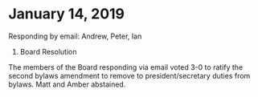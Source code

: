 January 14, 2019
=================================

Responding by email: Andrew, Peter, Ian

1. Board Resolution

The members of the Board responding via email voted 3-0 to ratify the second bylaws amendment to remove to president/secretary duties from bylaws. Matt and Amber abstained.
